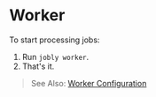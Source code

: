 # Worker

To start processing jobs:

1. Run `jobly worker`.
2. That's it.

> <i class='fa fa-arrow-right'></i> See Also: [Worker Configuration](/configuration/worker-config.md)



